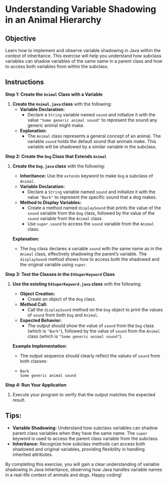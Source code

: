 # Understanding Variable Shadowing in an Animal Hierarchy

## Objective
Learn how to implement and observe variable shadowing in Java within the context of inheritance. This exercise will help you understand how subclass variables can shadow variables of the same name in a parent class and how to access both variables from within the subclass.

## Instructions

**Step 1: Create the `Animal` Class with a Variable**

1. **Create the `Animal.java` class** with the following:
    - **Variable Declaration:**
        - Declare a `String` variable named `sound` and initialize it with the value `"Some generic animal sound"` to represent the sound any generic animal might make.
    - **Explanation:**
        - The `Animal` class represents a general concept of an animal. The variable `sound` holds the default sound that animals make. This variable will be shadowed by a similar variable in the subclass.

**Step 2: Create the `Dog` Class that Extends `Animal`**

1. **Create the `Dog.java` class** with the following:
    - **Inheritance:** Use the `extends` keyword to make `Dog` a subclass of `Animal`.
    - **Variable Declaration:**
        - Declare a `String` variable named `sound` and initialize it with the value `"Bark"` to represent the specific sound that a dog makes.
    - **Method to Display Variables:**
        - Create a method named `displaySound` that prints the value of the `sound` variable from the `Dog` class, followed by the value of the `sound` variable from the `Animal` class.
        - Use `super.sound` to access the `sound` variable from the `Animal` class.

   **Explanation:**
    - The `Dog` class declares a variable `sound` with the same name as in the `Animal` class, effectively shadowing the parent’s variable. The `displaySound` method shows how to access both the shadowed and the original variable using `super`.

**Step 3: Test the Classes in the `E4SuperKeyword` Class**

1. **Use the existing `E4SuperKeyword.java` class** with the following:
    - **Object Creation:**
        - Create an object of the `Dog` class.
    - **Method Call:**
        - Call the `displaySound` method on the `Dog` object to print the values of `sound` from both `Dog` and `Animal`.
    - **Expected Behavior:**
        - The output should show the value of `sound` from the `Dog` class (which is `"Bark"`), followed by the value of `sound` from the `Animal` class (which is `"Some generic animal sound"`).

   **Example Implementation:**
    - The output sequence should clearly reflect the values of `sound` from both classes:
    - ```
      Bark
      Some generic animal sound
      ```

**Step 4: Run Your Application**

1. Execute your program to verify that the output matches the expected result.

## Tips:

- **Variable Shadowing:** Understand how subclass variables can shadow parent class variables when they have the same name. The `super` keyword is used to access the parent class variable from the subclass.
- **Inheritance:** Recognize how subclass methods can access both shadowed and original variables, providing flexibility in handling inherited attributes.

By completing this exercise, you will gain a clear understanding of variable shadowing in Java inheritance, observing how Java handles variable names in a real-life context of animals and dogs. Happy coding!
